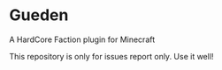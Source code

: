 # Gueden
A HardCore Faction plugin for Minecraft

This repository is only for issues report only. Use it well!
